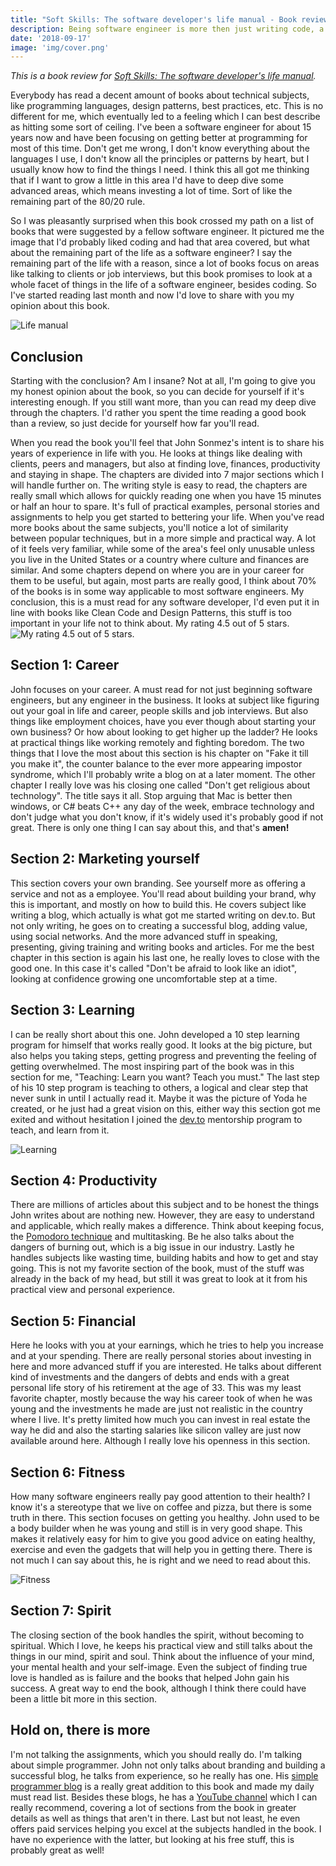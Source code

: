 ```yaml
---
title: "Soft Skills: The software developer's life manual - Book review"
description: Being software engineer is more then just writing code, a manual about the life of a software engineer.
date: '2018-09-17'
image: 'img/cover.png'
---
```

*This is a book review for [Soft Skills: The software developer's life manual](https://www.amazon.com/Soft-Skills-software-developers-manual/dp/1617292397).*

Everybody has read a decent amount of books about technical subjects, like programming languages, design patterns, best practices, etc. This is no different for me, which eventually led to a feeling which I can best describe as hitting some sort of ceiling. I've been a software engineer for about 15 years now and have been focusing on getting better at programming for most of this time. Don't get me wrong, I don't know everything about the languages I use, I don't know all the principles or patterns by heart, but I usually know how to find the things I need. I think this all got me thinking that if I want to grow a little in this area I'd have to deep dive some advanced areas, which means investing a lot of time. Sort of like the remaining part of the 80/20 rule.

So I was pleasantly surprised when this book crossed my path on a list of books that were suggested by a fellow software engineer. It pictured me the image that I'd probably liked coding and had that area covered, but what about the remaining part of the life as a software engineer? I say the remaining part of the life with a reason, since a lot of books focus on areas like talking to clients or job interviews, but this book promises to look at a whole facet of things in the life of a software engineer, besides coding. So I've started reading last month and now I'd love to share with you my opinion about this book.

![Life manual](img/01.lifemanual.png)

## Conclusion
Starting with the conclusion? Am I insane? Not at all, I'm going to give you my honest opinion about the book, so you can decide for yourself if it's interesting enough. If you still want more, than you can read my deep dive through the chapters. I'd rather you spent the time reading a good book than a review, so just decide for yourself how far you'll read.

When you read the book you'll feel that John Sonmez's intent is to share his years of experience in life with you. He looks at things like dealing with clients, peers and managers, but also at finding love, finances, productivity and staying in shape. The chapters are divided into 7 major sections which I will handle further on. The writing style is easy to read, the chapters are really small which allows for quickly reading one when you have 15 minutes or half an hour to spare. It's full of practical examples, personal stories and assignments to help you get started to bettering your life. When you've read more books about the same subjects, you'll notice a lot of similarity between popular techniques, but in a more simple and practical way. A lot of it feels very familiar, while some of the area's feel only unusable unless you live in the United States or a country where culture and finances are similar. And some chapters depend on where you are in your career for them to be useful, but again, most parts are really good, I think about 70% of the books is in some way applicable to most software engineers. My conclusion, this is a must read for any software developer, I'd even put it in line with books like Clean Code and Design Patterns, this stuff is too important in your life not to think about. My rating 4.5 out of 5 stars.![My rating 4.5 out of 5 stars. ](img/rating.png)

## Section 1: Career
John focuses on your career. A must read for not just beginning software engineers, but any engineer in the business. It looks at subject like figuring out your goal in life and career, people skills and job interviews. But also things like employment choices, have you ever though about starting your own business? Or how about looking to get higher up the ladder? He looks at practical things like working remotely and fighting boredom. The two things that I love the most about this section is his chapter on "Fake it till you make it", the counter balance to the ever more appearing impostor syndrome, which I'll probably write a blog on at a later moment. The other chapter I really love was his closing one called "Don't get religious about technology". The title says it all. Stop arguing that Mac is better then windows, or C# beats C++ any day of the week, embrace technology and don't judge what you don't know, if it's widely used it's probably good if not great. There is only one thing I can say about this, and that's **amen!**

## Section 2: Marketing yourself
This section covers your own branding. See yourself more as offering a service and not as a employee. You'll read about building your brand, why this is important, and mostly on how to build this. He covers subject like writing a blog, which actually is what got me started writing on dev.to. But not only writing, he goes on to creating a successful blog, adding value, using social networks. And the more advanced stuff in speaking, presenting, giving training and writing books and articles. For me the best chapter in this section is again his last one, he really loves to close with the good one. In this case it's called "Don't be afraid to look like an idiot", looking at confidence growing one uncomfortable step at a time.

## Section 3: Learning
I can be really short about this one. John developed a 10 step learning program for himself that works really good. It looks at the big picture, but also helps you taking steps, getting progress and preventing the feeling of getting overwhelmed. The most inspiring part of the book was in this section for me, "Teaching: Learn you want? Teach you must." The last step of his 10 step program is teaching to others, a logical and clear step that never sunk in until I actually read it. Maybe it was the picture of Yoda he created, or he just had a great vision on this, either way this section got me exited and without hesitation I joined the [dev.to](https://dev.to/) mentorship program to teach, and learn from it.

![Learning](img/02.learning.jpg)

## Section 4: Productivity
There are millions of articles about this subject and to be honest the things John writes about are nothing new. However, they are easy to understand and applicable, which really makes a difference. Think about keeping focus, the [Pomodoro technique](https://francescocirillo.com/pages/pomodoro-technique) and multitasking. Be he also talks about the dangers of burning out, which is a big issue in our industry. Lastly he handles subjects like wasting time, building habits and how to get and stay going. This is not my favorite section of the book, must of the stuff was already in the back of my head, but still it was great to look at it from his practical view and personal experience.

## Section 5: Financial
Here he looks with you at your earnings, which he tries to help you increase and at your spending. There are really personal stories about investing in here and more advanced stuff if you are interested. He talks about different kind of investments and the dangers of debts and ends with a great personal life story of his retirement at the age of 33. This was my least favorite chapter, mostly because the way his career took of when he was young and the investments he made are just not realistic in the country where I live. It's pretty limited how much you can invest in real estate the way he did and also the starting salaries like silicon valley are just now available around here. Although I really love his openness in this section.

## Section 6: Fitness
How many software engineers really pay good attention to their health? I know it's a stereotype that we live on coffee and pizza, but there is some truth in there. This section focuses on getting you healthy. John used to be a body builder when he was young and still is in very good shape. This makes it relatively easy for him to give you good advice on eating healthy, exercise and even the gadgets that will help you in getting there. There is not much I can say about this, he is right and we need to read about this.

![Fitness](img/03.programmerfitness.png)

## Section 7: Spirit
The closing section of the book handles the spirit, without becoming to spiritual. Which I love, he keeps his practical view and still talks about the things in our mind, spirit and soul. Think about the influence of your mind, your mental health and your self-image. Even the subject of finding true love is handled as is failure and the books that helped John gain his success. A great way to end the book, although I think there could have been a little bit more in this section.

## Hold on, there is more
I'm not talking the assignments, which you should really do. I'm talking about simple programmer. John not only talks about branding and building a successful blog, he talks from experience, so he really has one. His [simple programmer blog](https://simpleprogrammer.com/) is a really great addition to this book and made my daily must read list. Besides these blogs, he has a [YouTube channel](https://www.youtube.com/user/jsonmez) which I can really recommend, covering a lot of sections from the book in greater details as well as things that aren't in there. Last but not least, he even offers paid services helping you excel at the subjects handled in the book. I have no experience with the latter, but looking at his free stuff, this is probably great as well!

